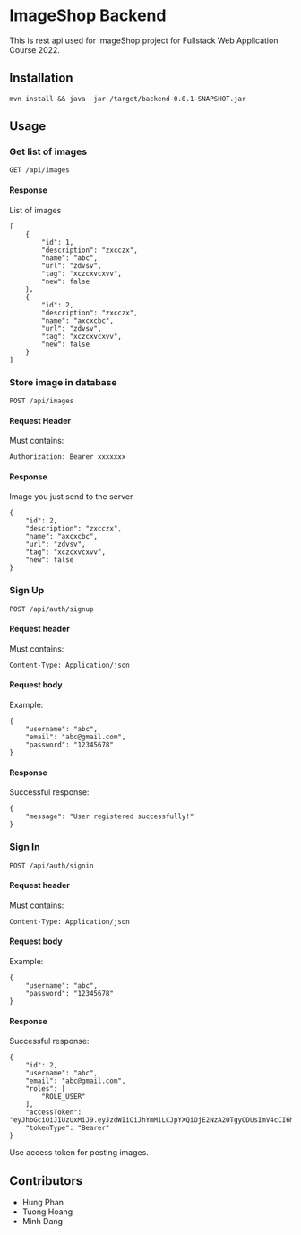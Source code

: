 # ImageShop Backend

This is rest api used for ImageShop project for Fullstack Web Application Course 2022.

## Installation

```
mvn install && java -jar /target/backend-0.0.1-SNAPSHOT.jar
```

## Usage

### Get list of images

`GET /api/images`

#### Response

List of images

```
[
    {
        "id": 1,
        "description": "zxcczx",
        "name": "abc",
        "url": "zdvsv",
        "tag": "xczcxvcxvv",
        "new": false
    },
    {
        "id": 2,
        "description": "zxcczx",
        "name": "axcxcbc",
        "url": "zdvsv",
        "tag": "xczcxvcxvv",
        "new": false
    }
]
```

### Store image in database

`POST /api/images`

#### Request Header

Must contains:

```
Authorization: Bearer xxxxxxx
```

#### Response

Image you just send to the server

```
{
    "id": 2,
    "description": "zxcczx",
    "name": "axcxcbc",
    "url": "zdvsv",
    "tag": "xczcxvcxvv",
    "new": false
}
```

### Sign Up

`POST /api/auth/signup`

#### Request header

Must contains:

```
Content-Type: Application/json
```

#### Request body

Example:

```
{
    "username": "abc",
    "email": "abc@gmail.com",
    "password": "12345678"
}
```

#### Response

Successful response:

```
{
    "message": "User registered successfully!"
}
```

### Sign In

`POST /api/auth/signin`

#### Request header

Must contains:

```
Content-Type: Application/json
```

#### Request body

Example:

```
{
    "username": "abc",
    "password": "12345678"
}
```

#### Response

Successful response:

```
{
    "id": 2,
    "username": "abc",
    "email": "abc@gmail.com",
    "roles": [
        "ROLE_USER"
    ],
    "accessToken": "eyJhbGciOiJIUzUxMiJ9.eyJzdWIiOiJhYmMiLCJpYXQiOjE2NzA2OTgyODUsImV4cCI6MTY3MDc4NDY4NX0.KYF0HzYBQMK5o8OV6RgMgDneB_yyQimosdhaCtMStjHMglODwSSwfsLNMtQnp1qSWf6Er_vY_qaFNBdaqEzyfA",
    "tokenType": "Bearer"
}
```

Use access token for posting images.

## Contributors

- Hung Phan
- Tuong Hoang
- Minh Dang
